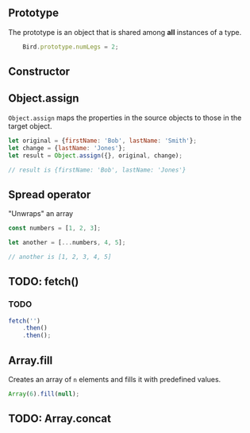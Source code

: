 ## Prototype

The prototype is an object that is shared among **all** instances of a type.

```javascript
    Bird.prototype.numLegs = 2;
```

## Constructor


## Object.assign

`Object.assign` maps the properties in the source objects to those in the target object.

```javascript
let original = {firstName: 'Bob', lastName: 'Smith'};
let change = {lastName: 'Jones'};
let result = Object.assign({}, original, change);

// result is {firstName: 'Bob', lastName: 'Jones'}
```

## Spread operator

"Unwraps" an array

```javascript
const numbers = [1, 2, 3];

let another = [...numbers, 4, 5];

// another is [1, 2, 3, 4, 5]
```

## TODO: fetch()

### TODO

```javascript
fetch('')
    .then()
    .then();
```

## Array.fill

Creates an array of `n` elements and fills it with predefined values.

```javascript
Array(6).fill(null);
```

## TODO: Array.concat
